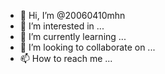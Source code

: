 - 👋 Hi, I’m @20060410mhn
- 👀 I’m interested in ...
- 🌱 I’m currently learning ...
- 💞️ I’m looking to collaborate on ...
- 📫 How to reach me ...

<!---
20060410mhn/20060410mhn is a ✨ special ✨ repository because its `README.md` (this file) appears on your GitHub profile.
You can click the Preview link to take a look at your changes.
--->
